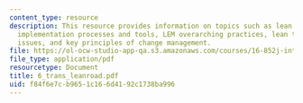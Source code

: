 ```yaml
---
content_type: resource
description: This resource provides information on topics such as lean enterprise
  implementation processes and tools, LEM overarching practices, lean transformation
  issues, and key principles of change management.
file: https://ol-ocw-studio-app-qa.s3.amazonaws.com/courses/16-852j-integrating-the-lean-enterprise-fall-2005/f84f6e7cb9651c166d4192c1738ba996_6_trans_leanroad.pdf
file_type: application/pdf
resourcetype: Document
title: 6_trans_leanroad.pdf
uid: f84f6e7c-b965-1c16-6d41-92c1738ba996
---
```

